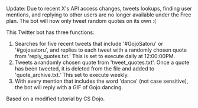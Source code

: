 Update: Due to recent X's API access changes, tweets lookups, finding user mentions, and replying to other users are no longer available under the Free plan. The bot will now only tweet random quotes on its own :( 

This Twitter bot has three functions: 
1. Searches for five recent tweets that include '#GojoSatoru' or '#gojosatoru', and replies to each 
   tweet with a randomly chosen quote from 'reply_quotes.txt.' This is set to execute daily at 12:00:00PM.
2. Tweets a randomly chosen quote from 'tweet_quotes.txt'. Once a quote has been tweeted, it is deleted
   from the file and added to 'quote_archive.txt.' This set to execute weekly.
3. With every mention that includes the word 'dance' (not case sensitive), the bot will reply 
   with a GIF of Gojo dancing.

Based on a modified tutorial by CS Dojo.
